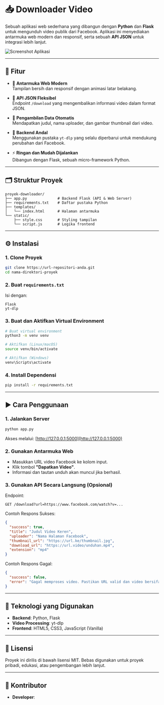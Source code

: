 # 📥 Downloader Video

Sebuah aplikasi web sederhana yang dibangun dengan **Python** dan **Flask** untuk mengunduh video publik dari Facebook. Aplikasi ini menyediakan antarmuka web modern dan responsif, serta sebuah **API JSON** untuk integrasi lebih lanjut.

![Screenshot Aplikasi]([https://ik.imagekit.io/bly37h3bc/nyan_1750939759628_fEqys_WUn.jpg](https://github.com/AdnNyx/universal-vid-down/blob/main/Image/Example.png))

---

## 🚀 Fitur

- 🎨 **Antarmuka Web Modern**  
  Tampilan bersih dan responsif dengan animasi latar belakang.

- 🔌 **API JSON Fleksibel**  
  Endpoint `/download` yang mengembalikan informasi video dalam format JSON.

- 🧠 **Pengambilan Data Otomatis**  
  Mendapatkan judul, nama uploader, dan gambar thumbnail dari video.

- 🔧 **Backend Andal**  
  Menggunakan pustaka `yt-dlp` yang selalu diperbarui untuk mendukung perubahan dari Facebook.

- ⚡ **Ringan dan Mudah Dijalankan**  
  Dibangun dengan Flask, sebuah micro-framework Python.

---

## 🗂️ Struktur Proyek

```
proyek-downloader/
├── app.py              # Backend Flask (API & Web Server)
├── requirements.txt    # Daftar pustaka Python
├── templates/
│   └── index.html      # Halaman antarmuka
└── static/
    ├── style.css       # Styling tampilan
    └── script.js       # Logika frontend
```

---

## ⚙️ Instalasi

### 1. Clone Proyek

```bash
git clone https://url-repositori-anda.git
cd nama-direktori-proyek
```

### 2. Buat `requirements.txt`

Isi dengan:

```
Flask
yt-dlp
```

### 3. Buat dan Aktifkan Virtual Environment

```bash
# Buat virtual environment
python3 -m venv venv

# Aktifkan (Linux/macOS)
source venv/bin/activate

# Aktifkan (Windows)
venv\Scripts\activate
```

### 4. Install Dependensi

```bash
pip install -r requirements.txt
```

---

## ▶️ Cara Penggunaan

### 1. Jalankan Server

```bash
python app.py
```

Akses melalui: [http://127.0.0.1:5000](http://127.0.0.1:5000)

### 2. Gunakan Antarmuka Web

- Masukkan URL video Facebook ke kolom input.
- Klik tombol **"Dapatkan Video"**.
- Informasi dan tautan unduh akan muncul jika berhasil.

### 3. Gunakan API Secara Langsung (Opsional)

Endpoint:
```
GET /download?url=https://www.facebook.com/watch?v=...
```

Contoh Respons Sukses:

```json
{
  "success": true,
  "title": "Judul Video Keren",
  "uploader": "Nama Halaman Facebook",
  "thumbnail_url": "https://url.ke/thumbnail.jpg",
  "download_url": "https://url.video/unduhan.mp4",
  "extension": "mp4"
}
```

Contoh Respons Gagal:

```json
{
  "success": false,
  "error": "Gagal memproses video. Pastikan URL valid dan video bersifat publik."
}
```

---

## 🧰 Teknologi yang Digunakan

- **Backend**: Python, Flask  
- **Video Processing**: yt-dlp  
- **Frontend**: HTML5, CSS3, JavaScript (Vanilla)

---

## 📄 Lisensi

Proyek ini dirilis di bawah lisensi MIT. Bebas digunakan untuk proyek pribadi, edukasi, atau pengembangan lebih lanjut.

---

## 🙋 Kontributor

- **Developer**: []()

